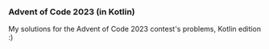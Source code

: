 ### Advent of Code 2023 (in Kotlin)

My solutions for the Advent of Code 2023 contest's problems, Kotlin edition :)
